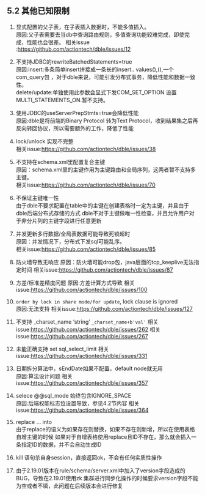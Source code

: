 ## 5.2 其他已知限制

1. 显式配置的父子表，在子表插入数据时，不能多值插入。  
原因:父子表需要去当db中查询路由规则，多值查询功能较难完成，即使完成，性能也会很差。
相关issue :https://github.com/actiontech/dble/issues/12  

2. 不支持JDBC的rewriteBatchedStatements=true  
原因:insert:多条简单insert拼接成一条长的insert.. values(),(),一个com\_query包 ，对于dble来说，可能引发分布式事务，降低性能和数据一致性。  
delete/update:单独使用此参数会显式下发COM\_SET\_OPTION 设置MULTI\_STATEMENTS\_ON.暂不支持。 

3. 使用JDBC的useServerPrepStmts=true会降低性能  
原因:dble是将前端的Binary Protocol 转为Text Protocol，收到结果集之后再反向转回协议，所以需要额外的工作，降低了性能

4. lock/unlock 实现不完整  
相关issue:https://github.com/actiontech/dble/issues/38  

5. 不支持在schema.xml里配置复合主键  
原因：schema.xml里的主键作用为主键路由和全局序列，这两者暂不支持多主键。  
相关issue:https://github.com/actiontech/dble/issues/70  

6. 不保证主键唯一性  
由于dble不要求配置在table中的主键在创建表格时一定为主键，并且由于dble后端分布式存储的方式
dble不对于主键做唯一性检查，并且允许用户对于非分片列的主键字段进行任意更新

7. 并发更新多行数据/全局表数据可能导致死锁超时  
原因：并发情况下，分布式下发sql可能乱序。  
相关issue:https://github.com/actiontech/dble/issues/85

8. 防火墙导致无响应
原因：防火墙可能drop包，java层面的tcp_keeplive无法指定时间
相关issue:https://github.com/actiontech/dble/issues/87

9. 方差/标准差精度问题
原因:方差计算方式导致
相关issue:https://github.com/actiontech/dble/issues/100

10. `order by lock in share mode/for update`, lock clause is ignored  
原因:无法支持
相关issue:https://github.com/actiontech/dble/issues/127

11. 不支持 _charset_name ‘string’   `_charset_name+b'val'`
相关issue:https://github.com/actiontech/dble/issues/262
相关issue:https://github.com/actiontech/dble/issues/267

12. 未能正确支持 set sql_select_limit 
相关issue:https://github.com/actiontech/dble/issues/331

13. 日期拆分算法中，sEndDate如果不配置，default node就无用  
原因:算法设计问题
相关issue:https://github.com/actiontech/dble/issues/357

14. selece @@sql_mode 始终包含IGNORE_SPACE  
原因:后端权能标志位设置导致，参见4.2节内容
相关issue:https://github.com/actiontech/dble/issues/364 

15. replace ... into  
由于replace的语义为如果存在则替换，如果不存在则新增，所以在使用表格自增主键的时候
如果对于自增表格使用replace且ID不存在，那么就会插入一条指定ID的数据，并不会自动生成ID

16. kill 语句杀自身session，直接返回ok，不会有任何实质性操作

17. 由于2.19.01版本在rule/schema/server.xml中加入了version字段造成的BUG，导致在2.19.01使用zk
集群进行同步化操作的时候要求version字段不能为空或者不填，此问题在后续版本会进行修复

